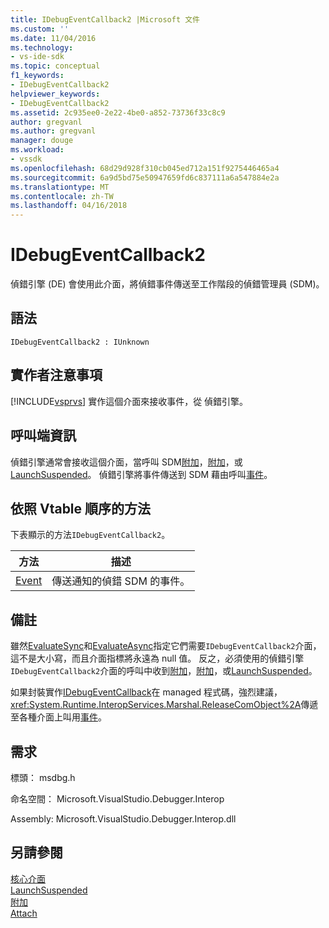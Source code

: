 ```yaml
---
title: IDebugEventCallback2 |Microsoft 文件
ms.custom: ''
ms.date: 11/04/2016
ms.technology:
- vs-ide-sdk
ms.topic: conceptual
f1_keywords:
- IDebugEventCallback2
helpviewer_keywords:
- IDebugEventCallback2
ms.assetid: 2c935ee0-2e22-4be0-a852-73736f33c8c9
author: gregvanl
ms.author: gregvanl
manager: douge
ms.workload:
- vssdk
ms.openlocfilehash: 68d29d928f310cb045ed712a151f9275446465a4
ms.sourcegitcommit: 6a9d5bd75e50947659fd6c837111a6a547884e2a
ms.translationtype: MT
ms.contentlocale: zh-TW
ms.lasthandoff: 04/16/2018
---
```

# <a name="idebugeventcallback2"></a>IDebugEventCallback2
偵錯引擎 (DE) 會使用此介面，將偵錯事件傳送至工作階段的偵錯管理員 (SDM)。  
  
## <a name="syntax"></a>語法  
  
```  
IDebugEventCallback2 : IUnknown  
```  
  
## <a name="notes-for-implementers"></a>實作者注意事項  
 [!INCLUDE[vsprvs](../../../code-quality/includes/vsprvs_md.md)] 實作這個介面來接收事件，從 偵錯引擎。  
  
## <a name="notes-for-callers"></a>呼叫端資訊  
 偵錯引擎通常會接收這個介面，當呼叫 SDM[附加](../../../extensibility/debugger/reference/idebugprogram2-attach.md)，[附加](../../../extensibility/debugger/reference/idebugengine2-attach.md)，或[LaunchSuspended](../../../extensibility/debugger/reference/idebugenginelaunch2-launchsuspended.md)。 偵錯引擎將事件傳送到 SDM 藉由呼叫[事件](../../../extensibility/debugger/reference/idebugeventcallback2-event.md)。  
  
## <a name="methods-in-vtable-order"></a>依照 Vtable 順序的方法  
 下表顯示的方法`IDebugEventCallback2`。  
  
|方法|描述|  
|------------|-----------------|  
|[Event](../../../extensibility/debugger/reference/idebugeventcallback2-event.md)|傳送通知的偵錯 SDM 的事件。|  
  
## <a name="remarks"></a>備註  
 雖然[EvaluateSync](../../../extensibility/debugger/reference/idebugexpression2-evaluatesync.md)和[EvaluateAsync](../../../extensibility/debugger/reference/idebugexpression2-evaluateasync.md)指定它們需要`IDebugEventCallback2`介面，這不是大小寫，而且介面指標將永遠為 null 值。 反之，必須使用的偵錯引擎`IDebugEventCallback2`介面的呼叫中收到[附加](../../../extensibility/debugger/reference/idebugprogram2-attach.md)，[附加](../../../extensibility/debugger/reference/idebugengine2-attach.md)，或[LaunchSuspended](../../../extensibility/debugger/reference/idebugenginelaunch2-launchsuspended.md)。  
  
 如果封裝實作[IDebugEventCallback](../../../extensibility/debugger/reference/idebugeventcallback2.md)在 managed 程式碼，強烈建議，<xref:System.Runtime.InteropServices.Marshal.ReleaseComObject%2A>傳遞至各種介面上叫用[事件](../../../extensibility/debugger/reference/idebugeventcallback2-event.md)。  
  
## <a name="requirements"></a>需求  
 標頭： msdbg.h  
  
 命名空間： Microsoft.VisualStudio.Debugger.Interop  
  
 Assembly: Microsoft.VisualStudio.Debugger.Interop.dll  
  
## <a name="see-also"></a>另請參閱  
 [核心介面](../../../extensibility/debugger/reference/core-interfaces.md)   
 [LaunchSuspended](../../../extensibility/debugger/reference/idebugenginelaunch2-launchsuspended.md)   
 [附加](../../../extensibility/debugger/reference/idebugprogram2-attach.md)   
 [Attach](../../../extensibility/debugger/reference/idebugengine2-attach.md)